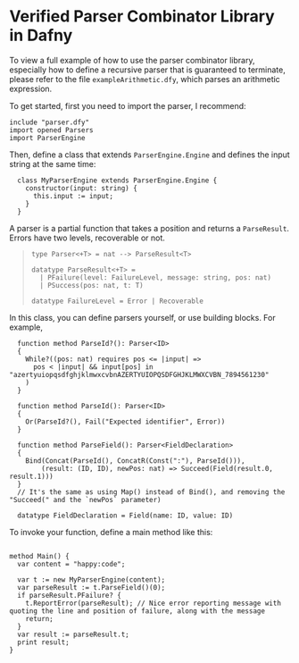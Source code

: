# Verified Parser Combinator Library in Dafny

To view a full example of how to use the parser combinator library,
especially how to define a recursive parser that is guaranteed to terminate,
please refer to the file `exampleArithmetic.dfy`, which parses
an arithmetic expression.

To get started, first you need to import the parser, I recommend:

```
include "parser.dfy"
import opened Parsers
import ParserEngine
```


Then, define a class that extends `ParserEngine.Engine` and defines
the input string at the same time:

```
  class MyParserEngine extends ParserEngine.Engine {
    constructor(input: string) {
      this.input := input;
    }
  }
```

A parser is a partial function that takes a position and returns a `ParseResult`. Errors have two levels, recoverable or not.

> ```
> type Parser<+T> = nat --> ParseResult<T>
> 
> datatype ParseResult<+T> =
>   | PFailure(level: FailureLevel, message: string, pos: nat)
>   | PSuccess(pos: nat, t: T)
> 
> datatype FailureLevel = Error | Recoverable
> ```

In this class, you can define parsers yourself, or use building blocks.
For example,

```
  function method ParseId?(): Parser<ID>
  {
    While?((pos: nat) requires pos <= |input| =>
      pos < |input| && input[pos] in "azertyuiopqsdfghjklmwxcvbnAZERTYUIOPQSDFGHJKLMWXCVBN_7894561230"
    )
  }
  
  function method ParseId(): Parser<ID>
  {
    Or(ParseId?(), Fail("Expected identifier", Error))
  }
  
  function method ParseField(): Parser<FieldDeclaration>
  {
    Bind(Concat(ParseId(), ConcatR(Const(":"), ParseId())),
        (result: (ID, ID), newPos: nat) => Succeed(Field(result.0, result.1)))
  }
  // It's the same as using Map() instead of Bind(), and removing the "Succeed(" and the `newPos` parameter)
  
  datatype FieldDeclaration = Field(name: ID, value: ID)
```

To invoke your function, define a main method like this:

```

method Main() {
  var content = "happy:code";
  
  var t := new MyParserEngine(content);
  var parseResult := t.ParseField()(0);
  if parseResult.PFailure? {
    t.ReportError(parseResult); // Nice error reporting message with quoting the line and position of failure, along with the message
    return;
  }
  var result := parseResult.t;
  print result;
}
```



